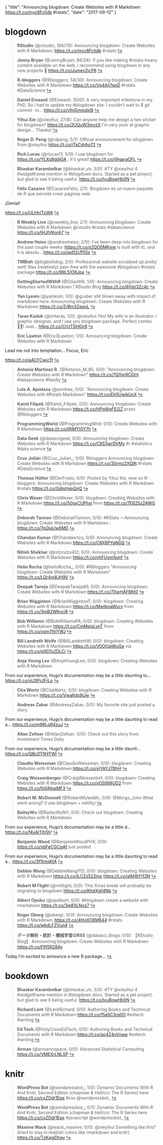 {
  "title": "Announcing blogdown: Create Websites with R Markdown: https://t.co/myz8FcIidb #rstats",
  "date": "2017-09-12"
}

# blogdown

> **RStudio** (@rstudio; 166/79): Announcing blogdown: Create Websites with R Markdown: 
https://t.co/myz8FcIidb #rstats  [&#8618;](https://twitter.com/xieyihui/status/907273417971269635)

<!-- -->


> **Jenny Bryan** (@JennyBryan; 66/24): If you like making #rstats-heavy content available on the web, I recommend using blogdown in any new projects 🎉 https://t.co/Jumev2jcP6  [&#8618;](https://twitter.com/xieyihui/status/907275735253049344)

<!-- -->


> **R-bloggers** (@Rbloggers; 58/30): Announcing blogdown: Create Websites with R Markdown https://t.co/Vp4Aij7qoD #rstats #DataScience  [&#8618;](https://twitter.com/xieyihui/status/907330356440952833)

<!-- -->


> **Daniel Emaasit** (@Emaasit; 30/0): A very important milestone in my PhD. So I had to update my #blogdown site. I couldn't wait to $ git commit -m… https://t.co/yfnGmmdxI8  [&#8618;](https://twitter.com/xieyihui/status/907350626715148288)

<!-- -->


> **Yihui Xie** (@xieyihui; 27/8): Can anyone help me design a hex sticker for blogdown? https://t.co/2UQuW3mvzS I'm very poor at graphic design... Thanks!  [&#8618;](https://twitter.com/xieyihui/status/907269861574930432)

<!-- -->


> **Roger D. Peng** (@rdpeng; 5/1): Official announcement for blogdown from @xieyihui https://t.co/iTaCdrAo72  [&#8618;](https://twitter.com/xieyihui/status/907378217069174784)

<!-- -->


> **Rich Lucas** (@rlucas11; 5/0): I use blogdown for https://t.co/YLXq8ddjGA ; It's great! https://t.co/iI9garaGFL  [&#8618;](https://twitter.com/xieyihui/status/907339959773868034)

<!-- -->


> **Bhaskar Karambelkar** (@bhaskar_vk; 3/0): #TY @xieyihui 4 #widgetframe mention in #blogdown docs. Started as a pet project, but glad to see it being useful. https://t.co/IvuBqwHb0N  [&#8618;](https://twitter.com/xieyihui/status/907040130065731584)

<!-- -->


> **Félix Casares** (@CasaresFelix; 2/1): Blogdown es un nuevo paquete de R que permite crear páginas web.
>
¡Genial!
>
https://t.co/ULHjrlTzWA  [&#8618;](https://twitter.com/xieyihui/status/907331813500182529)

<!-- -->


> **R Weekly Live** (@rweekly_live; 2/1): Announcing blogdown: Create Websites with R Markdown @rstudio #rstats #datascience https://t.co/IHJlVKorA7  [&#8618;](https://twitter.com/xieyihui/status/907273116946194432)

<!-- -->


> **Andrew Heiss** (@andrewheiss; 2/0): I've been deep into blogdown for the past couple weeks (https://t.co/xZQO0MKyre is built with it), and it is absolu… https://t.co/wd12cff55s  [&#8618;](https://twitter.com/xieyihui/status/907304572628160512)

<!-- -->


> **TMBish** (@bigbishdog; 2/0): Professional website scrubbed up pretty well! Was (relatively) pain-free with the awesome #blogdown #rstats package https://t.co/99L51O6Jpx  [&#8618;](https://twitter.com/xieyihui/status/907173085698068481)

<!-- -->


> **GettingStartedWithR** (@GSwithR; 1/0): Announcing blogdown: Create Websites with R Markdown | RStudio Blog https://t.co/6Vsti3Zc4c  [&#8618;](https://twitter.com/xieyihui/status/907367587612434433)

<!-- -->


> **Yan Lyesin** (@yanlesin; 1/0): @gruber still blown away with impact of markdown here: Announcing blogdown: Create Websites with R Markdown
https://t.co/ZrBm3ZeaoL  [&#8618;](https://twitter.com/xieyihui/status/907337401445449728)

<!-- -->


> **Taras Kaduk** (@imtaras; 1/0): @xieyihui Yes! My wife is an illustrator / graphic designer, and I use you blogdown package. Perfect combo 👌🏻!
Just… https://t.co/CrUTSHGlr8  [&#8618;](https://twitter.com/xieyihui/status/907287250265714688)

<!-- -->


> **Eric Lawton** (@Eric0Lawton; 1/0): Announcing blogdown: Create Websites with R Markdown
>
Lead me not into temptation...
Focus, Eric
>
https://t.co/aACFCwjcTt  [&#8618;](https://twitter.com/xieyihui/status/907275439479148546)

<!-- -->


> **Antonio Martínez R.** (@Antonio_M_85; 0/0): "Announcing blogdown: Create Websites with R Markdown" https://t.co/7QYqrRCGHj #datascience #feedly  [&#8618;](https://twitter.com/xieyihui/status/907388728284467200)

<!-- -->


> **Luis A. Apiolaza** (@zentree; 0/0): "Announcing blogdown: Create Websites with #Rstats Markdown" https://t.co/Eh5UwjkUcX  [&#8618;](https://twitter.com/xieyihui/status/907357020193382400)

<!-- -->


> **Kamil Filipek** (@Kamil_Filipek; 0/0): Announcing blogdown: Create Websites with R Markdown https://t.co/HPqWgFEi2Z przez @Rbloggers  [&#8618;](https://twitter.com/xieyihui/status/907346680852475906)

<!-- -->


> **ProgrammingWorld** (@ProgrammingWrld; 0/0): Create Websites with R Markdown https://t.co/tRjMYt0Y7h  [&#8618;](https://twitter.com/xieyihui/status/907337866396741632)

<!-- -->


> **Data Geek** (@datascigeek; 0/0): Announcing blogdown: Create Websites with R Markdown https://t.co/C8S3wrDVMv #r #statistics #data science  [&#8618;](https://twitter.com/xieyihui/status/907336699730112514)

<!-- -->


> **Cruz Julián** (@Cruz_Julian_; 0/0): Rbloggers Announcing blogdown: Create Websites with R Markdown https://t.co/3Srmz2XQ9t #rstats #DataScience  [&#8618;](https://twitter.com/xieyihui/status/907333663377031168)

<!-- -->


> **Thomas Hütter** (@DerFredo; 0/0): Posted by Yihui Xie, now on R-bloggers: Announcing blogdown: Create Websites with R Markdown #rstats https://t.co/QdjsHspQnQ  [&#8618;](https://twitter.com/xieyihui/status/907332550468755457)

<!-- -->


> **Chris Wexer** (@ChrisWexer; 0/0): blogdown: Creating Websites with R Markdown https://t.co/50oxCUPhxi from https://t.co/7E625z2AWG  [&#8618;](https://twitter.com/xieyihui/status/907332112767967239)

<!-- -->


> **Deborah Tannon** (@DeborahTannon; 0/0): #RStats —Announcing blogdown: Create Websites with R Markdown : https://t.co/7pQjaUw6MD  [&#8618;](https://twitter.com/xieyihui/status/907331999580422145)

<!-- -->


> **Chandan Kumar** (@Chandanrtcs; 0/0): Announcing blogdown: Create Websites with R Markdown https://t.co/C8X6PYqN0Q  [&#8618;](https://twitter.com/xieyihui/status/907331619261952001)

<!-- -->


> **Nitish Shekhar** (@nitzrulzx412; 0/0): Announcing blogdown: Create Websites with R Markdown https://t.co/nhFUvm1pmf  [&#8618;](https://twitter.com/xieyihui/status/907331337694142466)

<!-- -->


> **Helio Rocha** (@helioRocha_; 0/0): #RBloggers "Announcing blogdown: Create Websites with R Markdown" https://t.co/LQr4m8JH9V  [&#8618;](https://twitter.com/xieyihui/status/907331264893657089)

<!-- -->


> **Deepak Taneja** (@DeepakTaneja86; 0/0): Announcing blogdown: Create Websites with R Markdown https://t.co/7XwHAFBKt0  [&#8618;](https://twitter.com/xieyihui/status/907330729893404673)

<!-- -->


> **Brian Wigginton** (@BrianWiggintonT; 0/0): blogdown: Creating Websites with R Markdown https://t.co/MwtknaWurv from https://t.co/3mB2WKvci8  [&#8618;](https://twitter.com/xieyihui/status/907327930900074497)

<!-- -->


> **Bob Williams** (@BobWilliamsPA; 0/0): blogdown: Creating Websites with R Markdown https://t.co/CmMeIsLvnT from https://t.co/xgm7lhIYWJ  [&#8618;](https://twitter.com/xieyihui/status/907327455790321664)

<!-- -->


> **Bill Landreth Wolfe** (@BillLandrethW; 0/0): blogdown: Creating Websites with R Markdown https://t.co/V0OjUpWuGe via https://t.co/qX07o2DLCi  [&#8618;](https://twitter.com/xieyihui/status/907319658654642177)

<!-- -->


> **Anja Young Lee** (@AnjaYoungLee; 0/0): blogdown: Creating Websites with R Markdown
>
From our experience, Hugo’s documentation may be a little daunting to… https://t.co/oUSPrJFrLo  [&#8618;](https://twitter.com/xieyihui/status/907318917017858048)

<!-- -->


> **Cita Wertz** (@CitaWertz; 0/0): blogdown: Creating Websites with R Markdown https://t.co/Vwa6ds9lJw  [&#8618;](https://twitter.com/xieyihui/status/907317909516677121)

<!-- -->


> **Andreas Zabar** (@AndreasZabar; 0/0): My favorite site just posted a story
>
From our experience, Hugo’s documentation may be a little daunting to read a… https://t.co/m9RLqR4zuJ  [&#8618;](https://twitter.com/xieyihui/status/907316384539037698)

<!-- -->


> **Allan Zeltser** (@AllanZeltser; 0/0): Check out this story from Investment Times Daily
>
From our experience, Hugo’s documentation may be a little daunti… https://t.co/QBcDTNYFWl  [&#8618;](https://twitter.com/xieyihui/status/907311562683121669)

<!-- -->


> **Claudio Weissman** (@ClaudioWeissman; 0/0): blogdown: Creating Websites with R Markdown https://t.co/vjYAYJ7BhH  [&#8618;](https://twitter.com/xieyihui/status/907309875021180929)

<!-- -->


> **Craig Weissenberger** (@CraigWeissenbe1; 0/0): blogdown: Creating Websites with R Markdown https://t.co/xOSI9I8UD2 from https://t.co/foVAlpeMF3  [&#8618;](https://twitter.com/xieyihui/status/907309360342323200)

<!-- -->


> **Robert M. McDonnell** (@RobertMylesMc; 0/0): @Morgs_John What went wrong? (I use blogdown + netlify)  [&#8618;](https://twitter.com/xieyihui/status/907308914970124288)

<!-- -->


> **BaileyWu** (@BaileyWuNY; 0/0): Check out blogdown: Creating Websites with R Markdown
>
From our experience, Hugo’s documentation may be a little d… https://t.co/f4xAITIh5h!  [&#8618;](https://twitter.com/xieyihui/status/907307110769287168)

<!-- -->


> **Benjamin Wood** (@BenjaminWoodPHX; 0/0): https://t.co/xbFeCGCqAf just posted
>
From our experience, Hugo’s documentation may be a little daunting to read a… https://t.co/3f1IntqKtA  [&#8618;](https://twitter.com/xieyihui/status/907304560926093313)

<!-- -->


> **Debbie Wang** (@DebbieWangITD; 0/0): blogdown: Creating Websites with R Markdown https://t.co/jLC2z522mo https://t.co/aIM4tYI13N  [&#8618;](https://twitter.com/xieyihui/status/907304013187764227)

<!-- -->


> **Robert M Flight** (@rmflight; 0/0): This Xmas break will probably be migrating to blogdown https://t.co/KhdXglI4Nb  [&#8618;](https://twitter.com/xieyihui/status/907302304109514752)

<!-- -->


> **Albert Opoku** (@opalbert; 0/0): #blogdown create a website with rmarkdown https://t.co/3w81jLNoz7  [&#8618;](https://twitter.com/xieyihui/status/907276832449482752)

<!-- -->


> **Roger Oberg** (@obergr; 0/0): Announcing blogdown: Create Websites with R Markdown: 
https://t.co/4HoXO6M844 #rstats https://t.co/wkdLFZVun4  [&#8618;](https://twitter.com/xieyihui/status/907273448040394755)

<!-- -->


> **データ解析・統計・機械学習のRSS** (@datasci_blogs; 0/0): 【RStudio Blog】 Announcing blogdown: Create Websites with R Markdown https://t.co/FlfI5R28Ay
>
Today I’m excited to announce a new R package…  [&#8618;](https://twitter.com/xieyihui/status/907272057653743617)

<!-- -->


# bookdown

> **Bhaskar Karambelkar** (@bhaskar_vk; 3/0): #TY @xieyihui 4 #widgetframe mention in #blogdown docs. Started as a pet project, but glad to see it being useful. https://t.co/IvuBqwHb0N  [&#8618;](https://twitter.com/xieyihui/status/907040130065731584)

<!-- -->


> **Richard Lent** (@LentRichard; 0/0): Authoring Books and Technical Documents with R Markdown https://t.co/f5a5C3rq0O #edtech #writing  [&#8618;](https://twitter.com/xieyihui/status/907310951921266689)

<!-- -->


> **Ed Tech** (@HolyCrossEdTech; 0/0): Authoring Books and Technical Documents with R Markdown https://t.co/ao4Z4oVnaw #edtech #writing  [&#8618;](https://twitter.com/xieyihui/status/907310951602548736)

<!-- -->


> **Arman** (@armaninspace; 0/0): Advanced Statistical Computing https://t.co/VMEXrLNLSP  [&#8618;](https://twitter.com/xieyihui/status/907254448090697728)

<!-- -->


# knitr

> **WordPress Bot** (@wordpressbot_; 1/0): Dynamic Documents With R And Knitr, Second Edition (chapman &amp; Hall/crc The R Series) here  https://t.co/cxZOdr1Epx #css @wordpressbot_  [&#8618;](https://twitter.com/xieyihui/status/907081939026358272)

<!-- -->


> **WordPress Bot** (@wordpressbot_; 0/1): Dynamic Documents With R And Knitr, Second Edition (chapman &amp; Hall/crc The R Series here  https://t.co/cxZOdr1Epx #javascript @wordpressbot_  [&#8618;](https://twitter.com/xieyihui/status/907318599366447105)

<!-- -->


> **Maxime Wack** (@wack_maxime; 0/0): @xieyihui Something like this? (tried to stay in reddish colors like rmarkdown and knitr) https://t.co/TzKagjDhey  [&#8618;](https://twitter.com/xieyihui/status/907377345547390977)

<!-- -->


